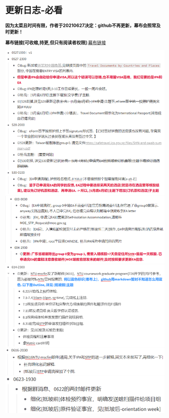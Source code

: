 # 更新日志-必看

**因为太菜且时间有限，作者于20210627决定：github不再更新，幕布会照常及时更新！**

**幕布链接[可收缩,持更,但只有阅读者权限]**:[幕布链接](https://mubu.com/colla/2ACjiAWVj5x)

![](./media/QQ截图20210530013014.png)
![](./media/ss603604.png)
![](./media/0614/update06142300.png)
![](./media/0616update.png)
![](./media/0623update2.png)
